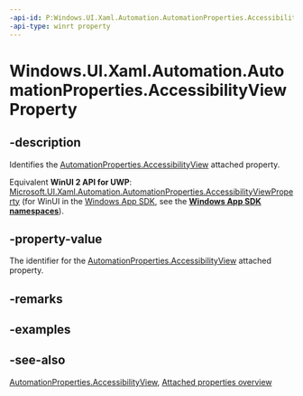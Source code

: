 ```yaml
---
-api-id: P:Windows.UI.Xaml.Automation.AutomationProperties.AccessibilityViewProperty
-api-type: winrt property
---
```


<!-- Property syntax
public Windows.UI.Xaml.DependencyProperty AccessibilityViewProperty { get; }
-->

# Windows.UI.Xaml.Automation.AutomationProperties.AccessibilityViewProperty

## -description
Identifies the [AutomationProperties.AccessibilityView](automationproperties_accessibilityview.md) attached property.

Equivalent **WinUI 2 API for UWP**: [Microsoft.UI.Xaml.Automation.AutomationProperties.AccessibilityViewProperty](/windows/winui/api/microsoft.ui.xaml.automation.automationproperties.accessibilityviewproperty) (for WinUI in the [Windows App SDK](/windows/apps/windows-app-sdk/), see the **[Windows App SDK namespaces](/windows/windows-app-sdk/api/winrt/)**).

## -property-value
The identifier for the [AutomationProperties.AccessibilityView](automationproperties_accessibilityview.md) attached property.

## -remarks

## -examples

## -see-also

[AutomationProperties.AccessibilityView](automationproperties_accessibilityview.md), [Attached properties overview](/windows/uwp/xaml-platform/attached-properties-overview)
